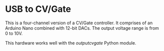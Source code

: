# USB to CV/Gate

This is a four-channel version of a CV/Gate controller. It comprises of an Arduino Nano combined with 12-bit DACs. The output voltage range is from 0 to 10V.

This hardware works well with the *outputcvgate* Python module.
